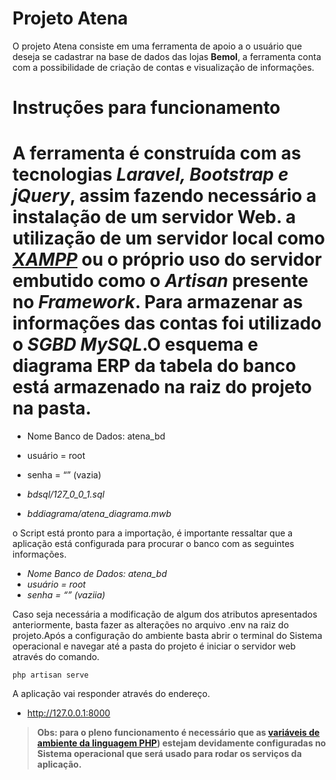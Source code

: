# Projeto Atena

O projeto Atena consiste em uma ferramenta de apoio a o usuário que deseja se cadastrar na base de dados das lojas **Bemol**, a ferramenta conta com a possibilidade de criação de contas e visualização de informações.

# Instruções para funcionamento


A ferramenta é construída com as tecnologias *Laravel, Bootstrap e jQuery*, assim fazendo necessário a instalação de um servidor Web. a utilização de um servidor local como [*XAMPP*](https://www.apachefriends.org/pt_br/index.html) ou o próprio uso do servidor embutido como o *Artisan* presente no *Framework*. Para armazenar as informações das contas foi utilizado o *SGBD MySQL*.O esquema e diagrama ERP da tabela do banco está armazenado na raiz do projeto na pasta. 
=======
- Nome Banco de Dados: atena_bd
- usuário = root 
- senha = “” (vazia)


- *bdsql/127_0_0_1.sql*
- *bddiagrama/atena_diagrama.mwb* 

o Script está pronto para a importação, é importante ressaltar que a aplicação está configurada para procurar o banco com as seguintes informações.

- *Nome Banco de Dados: atena_bd*
- *usuário = root* 
- *senha = “” (vaziia)*

Caso seja necessária a modificação de algum dos atributos apresentados anteriormente, basta fazer as alterações no arquivo .env na raiz do projeto.Após a configuração do ambiente basta abrir o terminal do Sistema operacional e navegar até a pasta do projeto é iniciar o servidor web através do comando.

`php artisan serve`

A aplicação vai responder através do endereço.

- http://127.0.0.1:8000

>**Obs: para o pleno funcionamento é necessário que as [variáveis de ambiente da linguagem PHP](https://www.php.net/manual/pt_BR/faq.installation.php#:~:text=Clique%20no%20bot%C3%A3o%20'Vari%C3%A1veis%20de,por%20exemplo%2C%20C%3A%5Cphp)) estejam devidamente configuradas no Sistema operacional que será usado para rodar os serviços da aplicação.**
